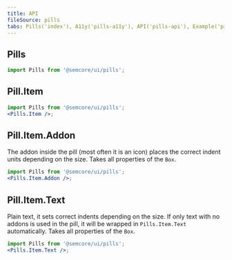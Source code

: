 ```yaml
---
title: API
fileSource: pills
tabs: Pills('index'), A11y('pills-a11y'), API('pills-api'), Example('pills-code'), Changelog('pills-changelog')
---
```


## Pills

```jsx
import Pills from '@semcore/ui/pills';
```

<TypesView type="PillsProps" :types={...types} />

## Pill.Item

```jsx
import Pills from '@semcore/ui/pills';
<Pills.Item />;
```

<TypesView type="PillProps" :types={...types} />

## Pill.Item.Addon

The addon inside the pill (most often it is an icon) places the correct indent units depending on the size. Takes all properties of the `Box`.

```jsx
import Pills from '@semcore/ui/pills';
<Pills.Item.Addon />;
```

## Pill.Item.Text

Plain text, it sets correct indents depending on the size. If only text with no addons is used in the pill, it will be wrapped in `Pills.Item.Text` automatically. Takes all properties of the `Box`.

```jsx
import Pills from '@semcore/ui/pills';
<Pills.Item.Text />;
```

<script setup>import { data as types } from '@types.data.ts';</script>